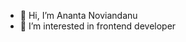 - 👋 Hi, I’m Ananta Noviandanu
- 👀 I’m interested in frontend developer
<!---
AnantaNd/AnantaNd is a ✨ special ✨ repository because its `README.md` (this file) appears on your GitHub profile.
You can click the Preview link to take a look at your changes.
--->
